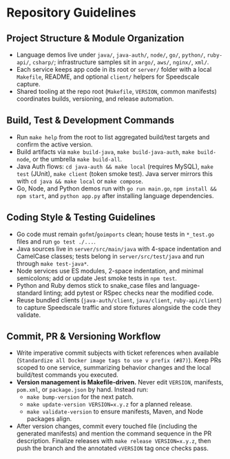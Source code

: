 # Repository Guidelines

## Project Structure & Module Organization
- Language demos live under `java/`, `java-auth/`, `node/`, `go/`, `python/`, `ruby-api/`, `csharp/`; infrastructure samples sit in `argo/`, `aws/`, `nginx/`, `xml/`.
- Each service keeps app code in its root or `server/` folder with a local `Makefile`, README, and optional `client/` helpers for Speedscale capture.
- Shared tooling at the repo root (`Makefile`, `VERSION`, common manifests) coordinates builds, versioning, and release automation.

## Build, Test & Development Commands
- Run `make help` from the root to list aggregated build/test targets and confirm the active version.
- Build artifacts via `make build-java`, `make build-java-auth`, `make build-node`, or the umbrella `make build-all`.
- Java Auth flows: `cd java-auth && make local` (requires MySQL), `make test` (JUnit), `make client` (token smoke test). Java server mirrors this with `cd java && make local` or `make compose`.
- Go, Node, and Python demos run with `go run main.go`, `npm install && npm start`, and `python app.py` after installing language dependencies.

## Coding Style & Testing Guidelines
- Go code must remain `gofmt`/`goimports` clean; house tests in `*_test.go` files and run `go test ./...`.
- Java sources live in `server/src/main/java` with 4-space indentation and CamelCase classes; tests belong in `server/src/test/java` and run through `make test-java*`.
- Node services use ES modules, 2-space indentation, and minimal semicolons; add or update Jest smoke tests in `npm test`.
- Python and Ruby demos stick to snake_case files and language-standard linting; add pytest or RSpec checks near the modified code.
- Reuse bundled clients (`java-auth/client`, `java/client`, `ruby-api/client`) to capture Speedscale traffic and store fixtures alongside the code they validate.

## Commit, PR & Versioning Workflow
- Write imperative commit subjects with ticket references when available (`Standardize all Docker image tags to use v prefix (#87)`). Keep PRs scoped to one service, summarizing behavior changes and the local build/test commands you executed.
- **Version management is Makefile-driven.** Never edit `VERSION`, manifests, `pom.xml`, or `package.json` by hand. Instead run:
  - `make bump-version` for the next patch.
  - `make update-version VERSION=x.y.z` for a planned release.
  - `make validate-version` to ensure manifests, Maven, and Node packages align.
- After version changes, commit every touched file (including the generated manifests) and mention the command sequence in the PR description. Finalize releases with `make release VERSION=x.y.z`, then push the branch and the annotated `vVERSION` tag once checks pass.
